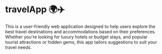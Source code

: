 # travelApp 🌍✈️
This is a user-friendly web application designed to help users explore the best travel destinations and accommodations based on their preferences. Whether you're looking for luxury hotels or budget stays, and popular tourist attractions or hidden gems, this app tailors suggestions to suit your travel needs.
